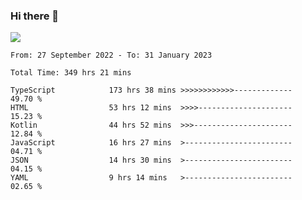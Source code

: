 ### Hi there 👋

<!--<a href="https://github.com/search?o=desc&q=author%3Abushiyi&s=committer-date&type=Commits">-->
<!--    <img align="center" height = "178" src="https://github-readme-stats.vercel.app/api?username=bushiyi&count_private=true&show_icons=true&theme=noctis_minimus&hide=contribs&include_all_commits=true" />-->
<!--</a>-->
<!--<a href="https://github.com/bushiyi?tab=repositories">-->
<!--    <img align="center" height = "178" src="https://github-readme-stats.vercel.app/api/top-langs/?username=bushiyi&count_private=true&theme=noctis_minimus" />-->
<!--</a>-->
 
<!-- [![Ashutosh's github activity graph](https://activity-graph.herokuapp.com/graph?username=bushiyi&theme=react&bg_color=1B2932&point=698B69&line=698B69)](https://github.com/ashutosh00710/github-readme-activity-graph)
 -->


![](https://raw.githubusercontent.com/bushiyi/bushiyi/master/assets/github-contribution-grid-snake.svg)

<!--START_SECTION:waka-->

```text
From: 27 September 2022 - To: 31 January 2023

Total Time: 349 hrs 21 mins

TypeScript            173 hrs 38 mins >>>>>>>>>>>>-------------   49.70 %
HTML                  53 hrs 12 mins  >>>>---------------------   15.23 %
Kotlin                44 hrs 52 mins  >>>----------------------   12.84 %
JavaScript            16 hrs 27 mins  >------------------------   04.71 %
JSON                  14 hrs 30 mins  >------------------------   04.15 %
YAML                  9 hrs 14 mins   >------------------------   02.65 %
```

<!--END_SECTION:waka-->

